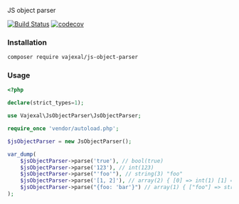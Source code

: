 JS object parser

[![Build Status](https://github.com/vajexal/js-object-parser/workflows/Build/badge.svg)](https://github.com/vajexal/js-object-parser/actions)
[![codecov](https://codecov.io/gh/vajexal/js-object-parser/branch/master/graph/badge.svg?token=CJRDDKU3P4)](https://codecov.io/gh/vajexal/js-object-parser)

### Installation

```bash
composer require vajexal/js-object-parser
```

### Usage

```php
<?php

declare(strict_types=1);

use Vajexal\JsObjectParser\JsObjectParser;

require_once 'vendor/autoload.php';

$jsObjectParser = new JsObjectParser();

var_dump(
    $jsObjectParser->parse('true'), // bool(true)
    $jsObjectParser->parse('123'), // int(123)
    $jsObjectParser->parse("'foo'"), // string(3) "foo"
    $jsObjectParser->parse('[1, 2]'), // array(2) { [0] => int(1) [1] => int(2) }
    $jsObjectParser->parse("{foo: 'bar'}") // array(1) { ["foo"] => string(3) "bar" }
);
```
